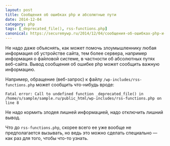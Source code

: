```yaml
---
layout: post
title: Сообщения об ошибках php и абсолютные пути
date: 2014-12-04
category: php
tags: [_deprecated_file(), rss-functions.php]
canonical: https://securemywp.ru/2014/12/04/сообщения-об-ошибках-php-и-абсолютные-пу/
---
```


Не надо даже объяснять, как может помочь злоумышленнику любая информация об устройстве сайта, тем более сервера, например информация о файловой системе, в частности об абсолютных путях веб-сайта. Вывод сообщения об ошибке php может сообщить важную информацию.

Например, обращение (веб-запрос) к файлу `/wp-includes/rss-functions.php` может сообщить что-нибудь вроде:

```
Fatal error: Call to undefined function _deprecated_file() in /home/s/sample/sample.ru/public_html/wp-includes/rss-functions.php on line 8
```

Не надо кормить злодея лишней информацией, надо отключить лишний вывод.

Что до `rss-functions.php`, скорее всего ее уже вообще не предполагается вызывать, но ведь это можно сделать специально — как раз для того, чтобы что-то узнать.

